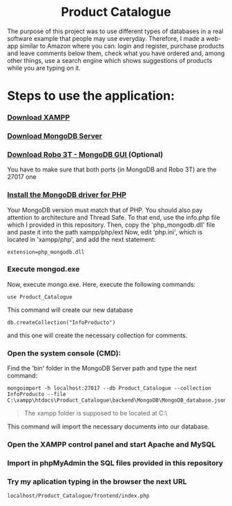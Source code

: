 <h1 align="center"> Product Catalogue </h1>

The purpose of this project was to use different types of databases in a real software example that people may use everyday.
Therefore, I made a web-app similar to Amazon where you can: login and register, purchase products and leave comments below them, check what you have ordered and, among other things, use a search engine which shows suggestions of products while you are typing on it.

# Steps to use the application:
 
### [Download XAMPP](https://www.apachefriends.org/es/download.html)

### [Download MongoDB Server](https://www.mongodb.com/download-center/community)

### [Download Robo 3T - MongoDB GUI ](https://robomongo.org/download) (Optional)

You have to make sure that both ports (in MongoDB and Robo 3T) are the 27017 one
  

### [Install the MongoDB driver for PHP](https://pecl.php.net/package/mongodb/1.5.3/windows)

Your MongoDB version must match that of PHP. You should also pay attention to architecture and Thread Safe.
To that end, use the info.php file which I provided in this repository.
Then, copy the 'php_mongodb.dll' file and paste it into the path xampp/php/ext 
Now, edit 'php.ini', which is located in 'xampp/php', and add the next statement:
```
extension=php_mongodb.dll
```

### Execute mongod.exe

Now, execute mongo.exe.
Here, execute the following commands:
```
use Product_Catalogue
```
This command will create our new database
```
db.createCollection("InfoProducto")
```
and this one will create the necessary collection for comments.

### Open the system console (CMD):
Find the 'bin' folder in the MongoDB Server path and type the next command:
```
mongoimport -h localhost:27017 --db Product_Catalogue --collection InfoProducto --file C:\xampp\htdocs\Product_Catalogue\backend\MongoDB\MongoDB_database.json
```
> The xampp folder is supposed to be located at C:\

This command will import the necessary documents into our database.

### Open the XAMPP control panel and start Apache and MySQL

### Import in phpMyAdmin the SQL files provided in this repository

### Try my aplication typing in the browser the next URL
```
localhost/Product_Catalogue/frontend/index.php
```
